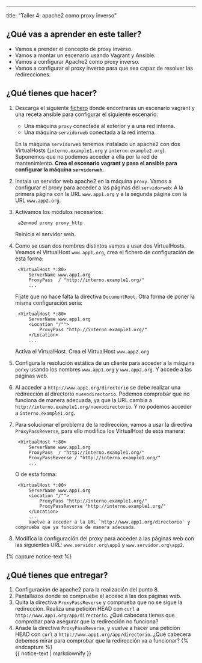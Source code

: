 ---
title: "Taller 4: apache2 como proxy inverso"

## ¿Qué vas a aprender en este taller?

* Vamos a prender el concepto de proxy inverso.
* Vamos a montar un escenario usando Vagrant y Ansible.
* Vamos a configurar Apache2 como proxy inverso.
* Vamos a configurar el proxy inverso para que sea capaz de resolver las redirecciones.

## ¿Qué tienes que hacer?

1. Descarga el siguiente [fichero](files/ejercicio_proxy.zip) donde encontrarás un escenario vagrant y una receta ansible para configurar el siguiente escenario:

	* Una máquina `proxy` conectada al exterior y a una red interna.
    * Una máquina `servidorweb` conectada a la red interna.

    En la máquina `servidorweb` tenemos instalado un apache2 con dos VirtualHosts (`interno.example1.org` y `interno.example2.org`). Suponemos que no podemos acceder a ella por la red de mantenimiento. **Crea el escenario vagrant y pasa el ansible para configurar la máquina `servidorweb`.**
2. Instala un servidor web apache2 en la máquina `proxy`. Vamos a configurar el proxy para acceder a las páginas del `servidorweb`: A la primera página con la URL `www.app1.org` y a la segunda página con la URL `www.app2.org`.
3. Activamos los módulos necesarios:

		a2enmod proxy proxy_http

	Reinicia el servidor web.
4. Como se usan dos nombres distintos vamos a usar dos VirtualHosts. Veamos el VirtualHost `www.app1.org`, crea el fichero de configuración de esta forma:

		<VirtualHost *:80>
		    ServerName www.app1.org
		    ProxyPass  / "http://interno.example1.org/" 
			...

	Fíjate que no hace falta la directiva `DocumentRoot`. Otra forma de poner la misma configuración sería:

		<VirtualHost *:80>
			ServerName www.app1.org
			<Location "/"">
		    	ProxyPass "http://interno.example1.org/"
			</Location>
			...
	Activa el VirtualHost. Crea el VirtualHost `www.app2.org`

5. Configura la resolución estática de un cliente para acceder a la máquina `porxy` usando los nombres `www.app1.org` y `www.app2.org`. Y accede a las páginas web.

6. Al acceder a `http://www.app1.org/directorio` se debe realizar una redirección al directorio `nuevodirectorio`. Podemos comprobar que no funciona de manera adecuada, ya que la URL cambia a `http://interno.example1.org/nuevodirectorio`. Y no podemos acceder a `interno.example1.org`. 

7. Para solucionar el problema de la redirección, vamos a usar la directiva `ProxyPassReverse`, para ello modifica los VirtualHost de esta manera:

		<VirtualHost *:80>
			ServerName www.app1.org
			ProxyPass  / "http://interno.example1.org/" 
			ProxyPassReverse / "http://interno.example1.org/" 
			...
		
	O de esta forma:
		
		<VirtualHost *:80>
			ServerName www.app1.org
			<Location "/"">
				ProxyPass "http://interno.example1.org/"
				ProxyPassReverse "http://interno.example1.org/" 
			</Location>
			...
			Vuelve a acceder a la URL `http://www.app1.org/directorio` y comprueba que ya funciona de manera adecuada.

8. Modifica la configuración del proxy para acceder a las páginas web con las siguientes URL: `www.servidor.org\app1` y `www.servidor.org\app2`.

{% capture notice-text %}
## ¿Qué tienes que entregar?

1. Configuración de apache2 para la realización del punto 8.
2. Pantallazos donde se compruebe el acceso a las dos páginas web.
3. Quita la directiva `ProxyPassReverse` y comprueba que no se sigue la redirección. Realiza una petición HEAD con `curl` a `http://www.app1.org/app/directorio`. ¿Qué cabecera tienes que comprobar para asegurar que la redirección no funciona?
4. Añade la directiva `ProxyPassReverse`, y vuelve a hacer una petición HEAD con `curl` a `http://www.app1.org/app/directorio`. ¿Qué cabecera debemos mirar para comprobar que la redirección va a funcionar?
{% endcapture %}<div class="notice--info">{{ notice-text | markdownify }}</div>


